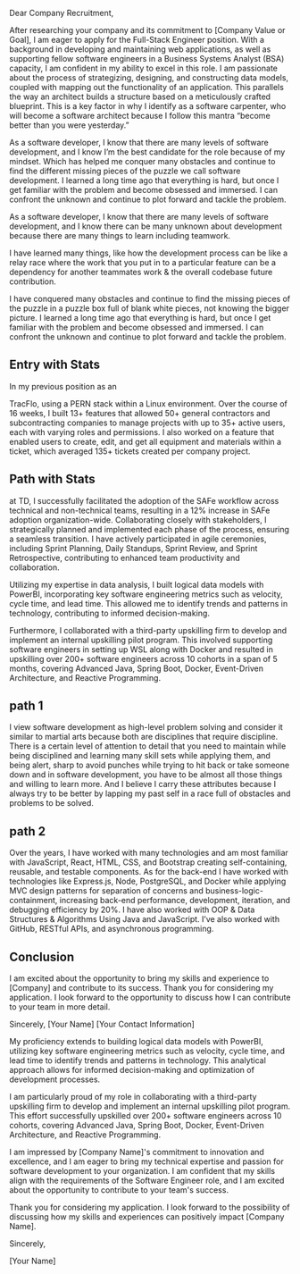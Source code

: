 Dear Company Recruitment, 

After researching your company and its commitment to [Company Value or Goal], I am eager to apply for the Full-Stack Engineer position. With a background in developing and maintaining web applications, as well as supporting fellow software engineers in a Business Systems Analyst (BSA) capacity, I am confident in my ability to excel in this role. I am passionate about the process of strategizing, designing, and constructing data models, coupled with mapping out the functionality of an application. This parallels the way an architect builds a structure based on a meticulously crafted blueprint. This is a key factor in why I identify as a software carpenter, who will become a software architect because I follow this mantra “become better than you were yesterday.”  


As a software developer, I know that there are many levels of software development, and I know I’m the best candidate for the role because of my mindset. Which has helped me conquer many obstacles and continue to find the different missing pieces of the puzzle we call software development. I learned a long time ago that everything is hard, but once I get familiar with the problem and become obsessed and immersed. I can confront the unknown and continue to plot forward and tackle the problem. 


As a software developer, I know that there are many levels of software development, and I know there can be many unknown about development because there are many things to learn including teamwork.


I have learned many things, like how the development process can be like a relay race where the work that you put in to a particular feature can be a dependency for another teammates work & the overall codebase future contribution.


 I have conquered many obstacles and continue to find the missing pieces of the puzzle in a puzzle box full of blank white pieces, not knowing the bigger picture. I learned a long time ago that everything is hard, but once I get familiar with the problem and become obsessed and immersed. I can confront the unknown and continue to plot forward and tackle the problem. 
 


## Entry with Stats

In my previous position as an 


TracFlo, using a PERN stack within a Linux environment. Over the course of 16 weeks, I built 13+ features that allowed 50+ general contractors and subcontracting companies to manage projects with up to 35+ active users, each with varying roles and permissions. I also worked on a feature that enabled users to create, edit, and get all equipment and materials within a ticket, which averaged 135+ tickets created per company project. 






## Path with Stats



at TD, I successfully facilitated the adoption of the SAFe workflow across technical and non-technical teams, resulting in a 12% increase in SAFe adoption organization-wide. Collaborating closely with stakeholders, I strategically planned and implemented each phase of the process, ensuring a seamless transition. I have actively participated in agile ceremonies, including Sprint Planning, Daily Standups, Sprint Review, and Sprint Retrospective, contributing to enhanced team productivity and collaboration.

Utilizing my expertise in data analysis, I built logical data models with PowerBI, incorporating key software engineering metrics such as velocity, cycle time, and lead time. This allowed me to identify trends and patterns in technology, contributing to informed decision-making.

Furthermore, I collaborated with a third-party upskilling firm to develop and implement an internal upskilling pilot program. This involved supporting software engineers in setting up WSL along with Docker and resulted in upskilling over 200+ software engineers across 10 cohorts in a span of 5 months, covering Advanced Java, Spring Boot, Docker, Event-Driven Architecture, and Reactive Programming.






## path 1
I view software development as high-level problem solving and consider it similar to martial arts because both are disciplines that require discipline. There is a certain level of attention to detail that you need to maintain while being disciplined and learning many skill sets while applying them, and being alert, sharp to avoid punches while trying to hit back or take someone down and in software development, you have to be almost all those things and willing to learn more. And I believe I carry these attributes because I always try to be better by lapping my past self in a race full of obstacles and problems to be solved. 

## path 2 
Over the years, I have worked with many technologies and am most familiar with JavaScript, React, HTML, CSS, and Bootstrap creating self-containing, reusable, and testable components. As for the back-end I have worked with technologies like Express.js, Node, PostgreSQL, and Docker while applying MVC design patterns for separation of concerns and business-logic-containment, increasing back-end performance, development, iteration, and debugging efficiency by 20%. I have also worked with OOP & Data Structures & Algorithms Using Java and JavaScript. I’ve also worked with GitHub, RESTful APIs, and asynchronous programming.


## Conclusion


I am excited about the opportunity to bring my skills and experience to [Company] and contribute to its success. Thank you for considering my application. I look forward to the opportunity to discuss how I can contribute to your team in more detail. 

Sincerely, [Your Name] [Your Contact Information]





My proficiency extends to building logical data models with PowerBI, utilizing key software engineering metrics such as velocity, cycle time, and lead time to identify trends and patterns in technology. This analytical approach allows for informed decision-making and optimization of development processes.

I am particularly proud of my role in collaborating with a third-party upskilling firm to develop and implement an internal upskilling pilot program. This effort successfully upskilled over 200+ software engineers across 10 cohorts, covering Advanced Java, Spring Boot, Docker, Event-Driven Architecture, and Reactive Programming.

I am impressed by [Company Name]'s commitment to innovation and excellence, and I am eager to bring my technical expertise and passion for software development to your organization. I am confident that my skills align with the requirements of the Software Engineer role, and I am excited about the opportunity to contribute to your team's success.

Thank you for considering my application. I look forward to the possibility of discussing how my skills and experiences can positively impact [Company Name].

Sincerely,

[Your Name]